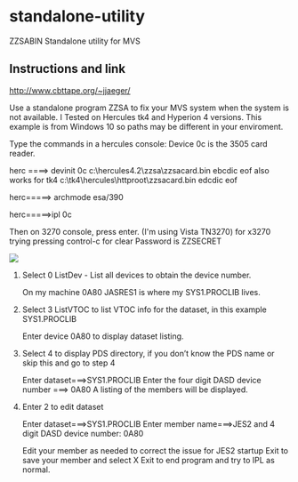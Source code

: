 # standalone-utility
ZZSABIN Standalone utility for MVS

## Instructions and link 

http://www.cbttape.org/~jjaeger/

Use a standalone program ZZSA to fix your MVS system when the system is not available.
I Tested  on Hercules tk4 and Hyperion 4 versions. This example is from Windows 10 so paths may be different in your enviroment.  

Type the commands in a hercules console: 
Device 0c is the 3505 card reader.

 herc ====> devinit 0c c:\hercules4.2\zzsa\zzsacard.bin ebcdic eof   <enter>
     also works for tk4 c:\tk4\hercules\httproot\zzsacard.bin edcdic eof

 herc=====> archmode esa/390 <enter>

 herc=====>ipl 0c  <enter>

Then on 3270 console, press enter. (I'm using Vista TN3270) for x3270 trying pressing control-c for clear
Password is ZZSECRET <all caps>

![](https://user-images.githubusercontent.com/33916698/90940001-57e21a00-e3db-11ea-8d47-642bdee676e1.png)

1. Select 0 ListDev - List all devices to obtain the device number.

   On my machine 0A80 JASRES1 is where my SYS1.PROCLIB lives.

2. Select 3 ListVTOC to list VTOC info for the dataset, in this example SYS1.PROCLIB
   
   Enter device 0A80 to display dataset listing.

3. Select 4 to display PDS directory, if you don’t know the PDS name or skip this and go to step 4

   Enter dataset===>SYS1.PROCLIB
   Enter the four digit DASD device number ===> 0A80
   A listing of the members will be displayed.

4. Enter 2 to edit dataset

   Enter dataset===>SYS1.PROCLIB
   Enter member name===>JES2
   and 4 digit DASD device number:  0A80

   Edit your member as needed to correct the issue for JES2 startup
   Exit to save your member and select X Exit to end program and try to IPL as normal.
